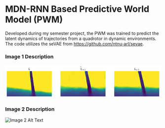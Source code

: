 # MDN-RNN Based Predictive World Model (PWM)

Developed during my semester project, the PWM was trained to predict the latent dynamics of trajectories from a quadrotor in dynamic environments. The code utilizes the seVAE from https://github.com/ntnu-arl/sevae. 

### Image 1 Description

![Image 1 Alt Text](assets/pred.png)

### Image 2 Description

![Image 2 Alt Text](link-to-image-2.jpg)


